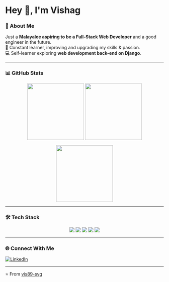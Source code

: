 # Hey 👋, I'm Vishag  

### 🚀 About Me  
Just a **Malayalee aspiring to be a Full-Stack Web Developer** and a good engineer in the future.  
🌱 Constant learner, improving and upgrading my skills & passion.  
💻 Self-learner exploring **web development back-end on Django**.  

---

### 📊 GitHub Stats  

<p align="center">
  <img src="https://github-readme-stats.vercel.app/api?username=vis89-svg&show_icons=true&theme=radical" height="180em"/>
  <img src="https://github-readme-stats.vercel.app/api/top-langs/?username=vis89-svg&layout=compact&theme=radical" height="180em"/>
</p>

<p align="center">
  <img src="https://streak-stats.demolab.com?user=vis89-svg&theme=radical" height="180em"/>
</p>

---

### 🛠️ Tech Stack  

<p align="center">
  <img src="https://img.shields.io/badge/Docker-2496ED?style=for-the-badge&logo=docker&logoColor=white"/>
  <img src="https://img.shields.io/badge/Flutter-02569B?style=for-the-badge&logo=flutter&logoColor=white"/>
  <img src="https://img.shields.io/badge/Python-3776AB?style=for-the-badge&logo=python&logoColor=white"/>
  <img src="https://img.shields.io/badge/Django-092E20?style=for-the-badge&logo=django&logoColor=white"/>
  <img src="https://img.shields.io/badge/React-20232A?style=for-the-badge&logo=react&logoColor=61DAFB"/>
</p>

---

### 🌐 Connect With Me  
[![LinkedIn](https://img.shields.io/badge/LinkedIn-%230077B5.svg?&style=for-the-badge&logo=linkedin&logoColor=white)](https://www.linkedin.com/in/vishag-s-9499491b9/)  

---
⭐️ From [vis89-svg](https://github.com/vis89-svg)
